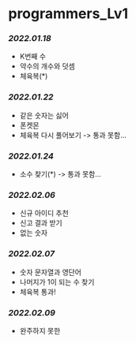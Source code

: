 # programmers_Lv1

### _2022.01.18_
- K번째 수
- 약수의 개수와 덧셈
- 체육복(*)

### _2022.01.22_
- 같은 숫자는 싫어
- 폰켓몬
- 체육복 다시 풀어보기 -> 통과 못함...


### _2022.01.24_
- 소수 찾기(*) -> 통과 못함...

### _2022.02.06_
- 신규 아이디 추천
- 신고 결과 받기
- 없는 숫자 

### _2022.02.07_
- 숫자 문자열과 영단어
- 나머지가 1이 되는 수 찾기
- 체육복 통과!

### _2022.02.09_
- 완주하지 못한 
